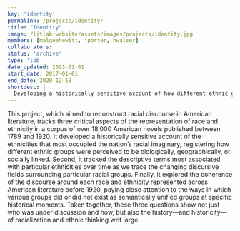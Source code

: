 ```yaml
---
key: 'identity'
permalink: /projects/identity/
title: "Identity"
image: /litlab-website/assets/images/projects/identity.jpg
members: [malgeehewitt, jporter, hwalser]
collaborators:
status: 'archive'
type: 'lab'
date_updated: 2023-01-01
start_date: 2017-01-01
end_date: 2020-12-18
shortdesc: |
  Developing a historically sensitive account of how different ethnic groups occupied the US racial imaginary
---
```


This project, which aimed to reconstruct racial discourse in American literature, tracks three critical aspects of the representation of race and ethnicity in a corpus of over 18,000 American novels published between 1789 and 1920. It developed a historically sensitive account of the ethnicities that most occupied the nation’s racial imaginary, registering how different ethnic groups were perceived to be biologically, geographically, or socially linked. Second, it tracked the descriptive terms most associated with particular ethnicities over time as we trace the changing discursive fields surrounding particular racial groups. Finally, it explored the coherence of the discourse around each race and ethnicity represented across American literature before 1920, paying close attention to the ways in which various groups did or did not exist as semantically unified groups at specific historical moments. Taken together, these three questions show not just who was under discussion and how, but also the history—and historicity—of racialization and ethnic thinking writ large.

